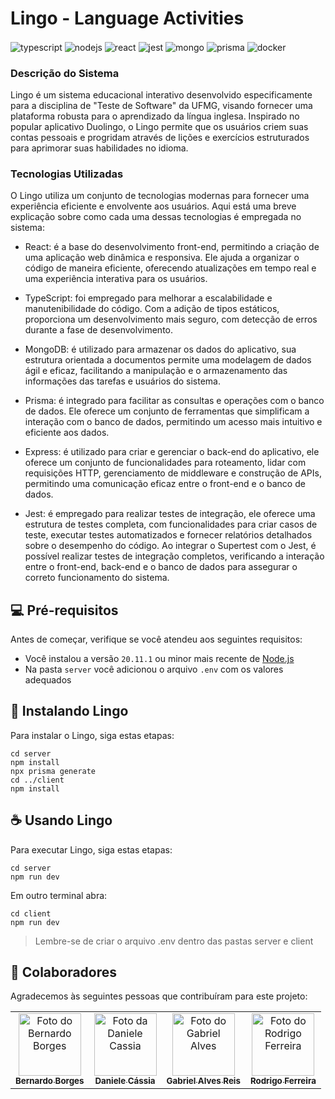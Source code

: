 # Lingo - Language Activities

<img align="center" alt="typescript"
    src="https://img.shields.io/badge/TypeScript-007ACC?style=for-the-badge&logo=typescript&logoColor=white" />
<img align="center" alt="nodejs"
    src="https://img.shields.io/badge/Node.js-43853D?style=for-the-badge&logo=node.js&logoColor=white" />
<img align="center" alt="react"
    src="https://img.shields.io/badge/React-20232A?style=for-the-badge&logo=react&logoColor=61DAFB" />
<img align="center" alt="jest"
    src="https://img.shields.io/badge/Jest-323330?style=for-the-badge&logo=Jest&logoColor=white" />
<img align="center" alt="mongo"
    src="https://img.shields.io/badge/MongoDB-%234ea94b.svg?style=for-the-badge&logo=mongodb&logoColor=white" />
<img align="center" alt="prisma"
    src="https://img.shields.io/badge/Prisma-3982CE?style=for-the-badge&logo=Prisma&logoColor=white"/>
<img align="center" alt="docker"
  src="https://img.shields.io/badge/Docker-2496ED.svg?style=for-the-badge&logo=Docker&logoColor=white" />

<!-- <img src="logo.jpg" alt="Lingo Logo"> -->


### Descrição do Sistema
Lingo é um sistema educacional interativo desenvolvido especificamente para a disciplina de "Teste de Software" da UFMG, 
visando fornecer uma plataforma robusta para o aprendizado da língua inglesa. 
Inspirado no popular aplicativo Duolingo, o Lingo permite que os usuários criem suas contas pessoais e progridam através de 
lições e exercícios estruturados para aprimorar suas habilidades no idioma.

### Tecnologias Utilizadas
O Lingo utiliza um conjunto de tecnologias modernas para fornecer uma experiência eficiente e envolvente aos usuários. Aqui está uma breve explicação sobre como cada uma dessas tecnologias é empregada no sistema:

- React: é a base do desenvolvimento front-end, permitindo a criação de uma aplicação web dinâmica e responsiva. Ele ajuda a organizar o código de maneira eficiente, oferecendo atualizações em tempo real e uma experiência interativa para os usuários.

- TypeScript: foi empregado para melhorar a escalabilidade e manutenibilidade do código. Com a adição de tipos estáticos, proporciona um desenvolvimento mais seguro, com detecção de erros durante a fase de desenvolvimento.

- MongoDB: é utilizado para armazenar os dados do aplicativo, sua estrutura orientada a documentos permite uma modelagem de dados ágil e eficaz, facilitando a manipulação e o armazenamento das informações das tarefas e usuários do sistema.

- Prisma: é integrado para facilitar as consultas e operações com o banco de dados. Ele oferece um conjunto de ferramentas que simplificam a interação com o banco de dados, permitindo um acesso mais intuitivo e eficiente aos dados.

- Express: é utilizado para criar e gerenciar o back-end do aplicativo, ele oferece um conjunto de funcionalidades para roteamento, lidar com requisições HTTP, gerenciamento de middleware e construção de APIs, permitindo uma comunicação eficaz entre o front-end e o banco de dados.

- Jest: é empregado para realizar testes de integração, ele oferece uma estrutura de testes completa, com funcionalidades para criar casos de teste, executar testes automatizados e fornecer relatórios detalhados sobre o desempenho do código. Ao integrar o Supertest com o Jest, é possível realizar testes de integração completos, verificando a interação entre o front-end, back-end e o banco de dados para assegurar o correto funcionamento do sistema.

## 💻 Pré-requisitos

Antes de começar, verifique se você atendeu aos seguintes requisitos:

- Você instalou a versão `20.11.1` ou minor mais recente de [Node.js](https://nodejs.org/en/download)
- Na pasta `server` você adicionou o arquivo `.env` com os valores adequados

## 🚀 Instalando Lingo

Para instalar o Lingo, siga estas etapas:

```
cd server
npm install
npx prisma generate
cd ../client
npm install
```

## ☕ Usando Lingo

Para executar Lingo, siga estas etapas:

```
cd server
npm run dev
```

Em outro terminal abra:

```
cd client
npm run dev
```

> Lembre-se de criar o arquivo .env dentro das pastas server e client

## 🤝 Colaboradores

Agradecemos às seguintes pessoas que contribuíram para este projeto:

<table>
  <tr>
    <td align="center">
      <a href="https://github.com/bernborgess">
        <img src="https://github.com/bernborgess.png"
        width="100px;"
        alt="Foto do Bernardo Borges"/><br>
        <sub>
          <b>Bernardo Borges</b>
        </sub>
      </a>
    </td>
    <td align="center">
      <a href="https://github.com/Daniele-Cassia">
        <img src="https://github.com/Daniele-Cassia.png"
        width="100px;"
        alt="Foto da Daniele Cassia"/><br>
        <sub>
          <b>Daniele Cássia</b>
        </sub>
      </a>
    </td>
    <td align="center">
      <a href="https://github.com/Ga-Alves">
        <img src="https://github.com/Ga-Alves.png"
        width="100px;"
        alt="Foto do Gabriel Alves"/><br>
        <sub>
          <b>Gabriel Alves Reis</b>
        </sub>
      </a>
    </td>
    <td align="center">
      <a href="https://github.com/RdgFerreira">
        <img src="https://github.com/RdgFerreira.png"
        width="100px;"
        alt="Foto do Rodrigo Ferreira"/><br>
        <sub>
          <b>Rodrigo Ferreira</b>
        </sub>
      </a>
    </td>
  </tr>
</table>
